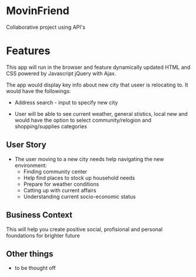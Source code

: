 # MovinFriend
Collaborative project using API's 

# Features

This app will run in the browser and feature dynamically updated HTML and CSS powered by Javascript jQuery with Ajax.

The app would display key info about new city that useer is relocating to. It would have the followings:

* Address search - input to specify new city

* User will be able to see current weather, general stistics, local new and would have the option to select community/relogion and shopping/supplies categories


## User Story

* The user moving to a new city needs help navigating the new environment:
    * Finding community center
    * Help find places to stock up household needs
    * Prepare for weather conditions
    * Catting up with current affairs
    * Understanding current socio-economic status

## Business Context

This will help you create positive social, profisional and personal foundations for brighter future

## Other things
*   to be thought off
